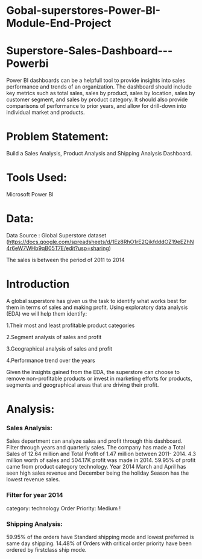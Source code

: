 # Gobal-superstores-Power-BI-Module-End-Project


# Superstore-Sales-Dashboard---Powerbi
Power BI dashboards can be a helpfull tool to provide insights into sales performance and trends of an organization.
The dashboard should include key metrics such as total sales, sales by product, sales by location, sales by customer segment, and sales by product category.
It should also provide comparisons of performance to prior years, and allow for drill-down into individual market and products.

# Problem Statement:
Build a Sales Analysis, Product Analysis and Shipping Analysis Dashboard.

# Tools Used:
Microsoft Power BI

# Data:
Data Source : Global Superstore dataset (https://docs.google.com/spreadsheets/d/1Ez8RhO1rE2QikfdddOZ19eEZhN4r6eW7WHb9qB05T7E/edit?usp=sharing)

The sales is between the period of 2011 to 2014

# Introduction
A global superstore has given us the task to identify what works best for them in terms of sales and making profit. Using exploratory data analysis (EDA) we will help them identify:

1.Their most and least profitable product categories

2.Segment analysis of sales and profit

3.Geographical analysis of sales and profit

4.Performance trend over the years

Given the insights gained from the EDA, the superstore can choose to remove non-profitable products or invest in marketing efforts for products, segments and geographical areas that are driving their profit.
# Analysis:
### Sales Analysis:
Sales department can analyze sales and profit through this dashboard. Filter through years and quarterly sales.
The company has made a Total Sales of 12.64 million and Total Profit of 1.47 million between 2011- 2014.
4.3 million worth of sales and 504.17K profit was made in 2014.
59.95% of profit came from product category technology.
Year 2014 March and April has seen high sales revenue and December being the holiday Season has the lowest revenue sales.

### Filter for year 2014
category: technology
Order Priority: Medium !


### Shipping Analysis:
59.95% of the orders have Standard shipping mode and lowest preferred is same day shipping.
14.48% of Orders with critical order priority have been ordered by firstclass ship mode.

